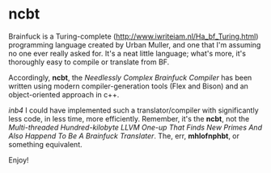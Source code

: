 # ncbt

Brainfuck is a Turing-complete (http://www.iwriteiam.nl/Ha_bf_Turing.html) programming language created by Urban Muller, and one that I'm assuming no one ever really asked for. It's a neat little language; what's more, it's thoroughly easy to compile or translate from BF. 

Accordingly, <b>ncbt</b>, the *Needlessly Complex Brainfuck Compiler* has been written using modern compiler-generation tools (Flex and Bison) and an object-oriented approach in c++. 

*inb4* I could have implemented such a translator/compiler with significantly less code, in less time, more efficiently. Remember, it's the <b>ncbt</b>, not the *Multi-threaded Hundred-kilobyte LLVM One-up That Finds New Primes And Also Happend To Be A Brainfuck Translater*. The, err, <b>mhlofnphbt</b>, or something equivalent.

Enjoy!
